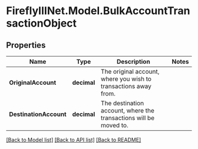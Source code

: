 # FireflyIIINet.Model.BulkAccountTransactionObject

## Properties

Name | Type | Description | Notes
------------ | ------------- | ------------- | -------------
**OriginalAccount** | **decimal** | The original account, where you wish to transactions away from. | 
**DestinationAccount** | **decimal** | The destination account, where the transactions will be moved to. | 

[[Back to Model list]](../README.md#documentation-for-models) [[Back to API list]](../README.md#documentation-for-api-endpoints) [[Back to README]](../README.md)

